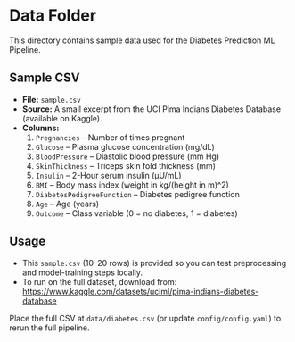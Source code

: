 # Data Folder

This directory contains sample data used for the Diabetes Prediction ML Pipeline.

## Sample CSV

- **File:** `sample.csv`
- **Source:** A small excerpt from the UCI Pima Indians Diabetes Database (available on Kaggle).
- **Columns:**
  1. `Pregnancies`         – Number of times pregnant
  2. `Glucose`             – Plasma glucose concentration (mg/dL)
  3. `BloodPressure`       – Diastolic blood pressure (mm Hg)
  4. `SkinThickness`       – Triceps skin fold thickness (mm)
  5. `Insulin`             – 2-Hour serum insulin (µU/mL)
  6. `BMI`                 – Body mass index (weight in kg/(height in m)^2)
  7. `DiabetesPedigreeFunction` – Diabetes pedigree function
  8. `Age`                 – Age (years)
  9. `Outcome`             – Class variable (0 = no diabetes, 1 = diabetes)

## Usage

- This `sample.csv` (10–20 rows) is provided so you can test preprocessing and model-training steps locally.
- To run on the full dataset, download from:
  https://www.kaggle.com/datasets/uciml/pima-indians-diabetes-database

Place the full CSV at `data/diabetes.csv` (or update `config/config.yaml`) to rerun the full pipeline.
